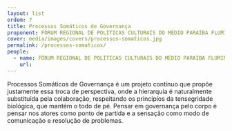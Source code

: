 ```yaml
---
layout: list
ordem: 7
title: Processos Somáticos de Governança
proponent: FÓRUM REGIONAL DE POLÍTICAS CULTURAIS DO MÉDIO PARAÍBA FLUMINENSE | Resende, RJ
cover: media/images/covers/processos-somaticos.jpg
permalink: /processos-somaticos/
people:
  - name: FÓRUM REGIONAL DE POLÍTICAS CULTURAIS DO MÉDIO PARAÍBA FLUMINENSE
    url:
---
```


Processos Somáticos de Governança é um projeto contínuo que propõe justamente essa troca de perspectiva, onde a hierarquia é naturalmente substituída pela colaboração, respeitando os princípios da tensegridade biológica, que mantém o todo de pé. Pensar em governança pelo corpo é pensar nos atores como ponto de partida e a sensação como modo de comunicação e resolução de problemas.